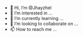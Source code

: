 - 👋 Hi, I’m @Jhayzhel
- 👀 I’m interested in ...
- 🌱 I’m currently learning ...
- 💞️ I’m looking to collaborate on ...
- 📫 How to reach me ...

<!---
Jhayzhel/Jhayzhel is a ✨ special ✨ repository because its `README.md` (this file) appears on your GitHub profile.
You can click the Preview link to take a look at your changes.
--->
